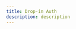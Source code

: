 ```yaml
---
title: Drop-in Auth
description: description
---
```


<inline-fragment platform="ios" src="~/sdk/auth/fragments/ios/drop-in-auth.md"></inline-fragment>
<inline-fragment platform="android" src="~/sdk/auth/fragments/android/drop-in-auth.md"></inline-fragment>
